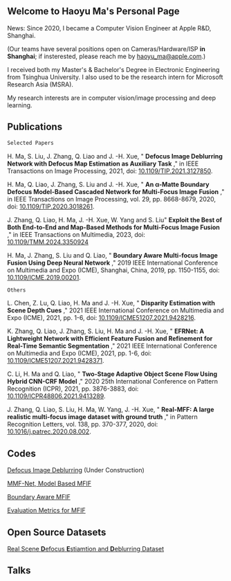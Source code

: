 ## Welcome to Haoyu Ma's Personal Page

News: Since 2020, I became a Computer Vision Engineer at Apple R&D, Shanghai. 

(Our teams have several positions open on Cameras/Hardware/ISP **in Shanghai**; if insterested, please reach me by haoyu_ma@apple.com.)

I received both my Master's & Bachelor's Degree in Electronic Engineering from Tsinghua University. 
I also used to be the research intern for Microsoft Research Asia (MSRA).

My research interests are in computer vision/image processing and deep learning.

## Publications

```markdown
Selected Papers
```

H. Ma, S. Liu, J. Zhang, Q. Liao and J. -H. Xue, " **Defocus Image Deblurring Network with Defocus Map Estimation as Auxiliary Task** ," in IEEE Transactions on Image Processing, 2021, doi: [10.1109/TIP.2021.3127850](https://ieeexplore.ieee.org/document/9619959).

H. Ma, Q. Liao, J. Zhang, S. Liu and J. -H. Xue, " **An α-Matte Boundary Defocus Model-Based Cascaded Network for Multi-Focus Image Fusion** ," in IEEE Transactions on Image Processing, vol. 29, pp. 8668-8679, 2020, doi: [10.1109/TIP.2020.3018261](https://ieeexplore.ieee.org/document/9178463).

J. Zhang, Q. Liao, H. Ma, J. -H. Xue, W. Yang and S. Liu" **Exploit the Best of Both End-to-End and Map-Based Methods for Multi-Focus Image Fusion** ," in IEEE Transactions on Multimedia, 2023, doi: [10.1109/TMM.2024.3350924](https://ieeexplore.ieee.org/abstract/document/10382659)

H. Ma, J. Zhang, S. Liu and Q. Liao, " **Boundary Aware Multi-focus Image Fusion Using Deep Neural Network** ," 2019 IEEE International Conference on Multimedia and Expo (ICME), Shanghai, China, 2019, pp. 1150-1155, doi: [10.1109/ICME.2019.00201](https://ieeexplore.ieee.org/document/8784872).


```markdown
Others
```

L. Chen, Z. Lu, Q. Liao, H. Ma and J. -H. Xue, " **Disparity Estimation with Scene Depth Cues** ," 2021 IEEE International Conference on Multimedia and Expo (ICME), 2021, pp. 1-6, doi: [10.1109/ICME51207.2021.9428216](https://ieeexplore.ieee.org/document/9428216).

K. Zhang, Q. Liao, J. Zhang, S. Liu, H. Ma and J. -H. Xue, " **EFRNet: A Lightweight Network with Efficient Feature Fusion and Refinement for Real-Time Semantic Segmentation** ," 2021 IEEE International Conference on Multimedia and Expo (ICME), 2021, pp. 1-6, doi: [10.1109/ICME51207.2021.9428371](https://ieeexplore.ieee.org/document/9428371).

C. Li, H. Ma and Q. Liao, " **Two-Stage Adaptive Object Scene Flow Using Hybrid CNN-CRF Model** ," 2020 25th International Conference on Pattern Recognition (ICPR), 2021, pp. 3876-3883, doi: [10.1109/ICPR48806.2021.9413289](https://ieeexplore.ieee.org/document/9413289).

J. Zhang, Q. Liao, S. Liu, H. Ma, W. Yang, J. -H. Xue, " **Real-MFF: A large realistic multi-focus image dataset with ground truth** ," in Pattern Recognition Letters, vol. 138, pp. 370-377, 2020, doi: [10.1016/j.patrec.2020.08.002](https://www.sciencedirect.com/science/article/abs/pii/S0167865520303007?via%3Dihub).


## Codes

[Defocus Image Deblurring](https://github.com/xytmhy/DID-ANet-Defocus-Deblurring) (Under Construction)

[MMF-Net, Model Based MFIF](https://github.com/xytmhy/MMF-Net-Multi-Focus-Image-Fusion)

[Boundary Aware MFIF](https://github.com/xytmhy/BoundaryAware-Fusion-CNN)

[Evaluation Metrics for MFIF](https://github.com/xytmhy/Evaluation-Metrics-for-Image-Fusion)


## Open Source Datasets

[Real Scene **D**efocus **E**stiamtion and **D**eblurring Dataset](https://drive.google.com/open?id=17FiFdbM6VNDBHDE4TBw7PKF7ep_wPgX6)

## Talks

